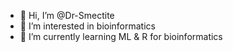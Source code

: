 - 👋 Hi, I’m @Dr-Smectite
- 👀 I’m interested in bioinformatics
- 🌱 I’m currently learning ML & R for bioinformatics
<!---
Dr-Smectite/Dr-Smectite is a ✨ special ✨ repository because its `README.md` (this file) appears on your GitHub profile.
You can click the Preview link to take a look at your changes.
--->
